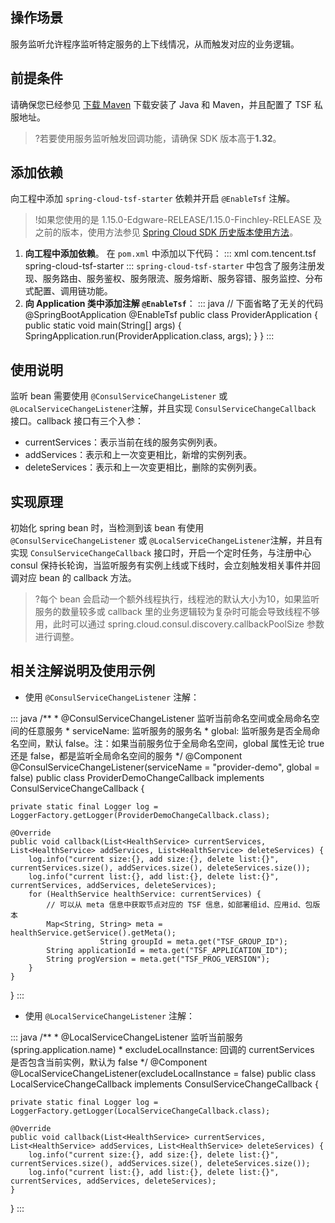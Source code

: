 ## 操作场景

服务监听允许程序监听特定服务的上下线情况，从而触发对应的业务逻辑。

## 前提条件

请确保您已经参见 [下载 Maven](https://cloud.tencent.com/document/product/649/73789) 下载安装了 Java 和 Maven，并且配置了 TSF 私服地址。

> ?若要使用服务监听触发回调功能，请确保 SDK 版本高于**1.32**。



## 添加依赖

向工程中添加 `spring-cloud-tsf-starter` 依赖并开启 `@EnableTsf` 注解。

>!如果您使用的是 1.15.0-Edgware-RELEASE/1.15.0-Finchley-RELEASE 及之前的版本，使用方法参见 [Spring Cloud SDK 历史版本使用方法](https://cloud.tencent.com/document/product/649/45864)。

1. **向工程中添加依赖**。
   在 `pom.xml` 中添加以下代码：
   <dx-codeblock>
   :::  xml
   <dependency>
   	 <groupId>com.tencent.tsf</groupId>
   	 <artifactId>spring-cloud-tsf-starter</artifactId>
   	 <version><!-- 调整为 SDK 最新版本号 --></version> 
   </dependency>
   :::
   </dx-codeblock>
   `spring-cloud-tsf-starter` 中包含了服务注册发现、服务路由、服务鉴权、服务限流、服务熔断、服务容错、服务监控、分布式配置、调用链功能。
2. **向 Application 类中添加注解 `@EnableTsf`**：
   <dx-codeblock>
   :::  java
   // 下面省略了无关的代码
   @SpringBootApplication
   @EnableTsf
   public class ProviderApplication {
   	 public static void main(String[] args) {
   			 SpringApplication.run(ProviderApplication.class, args);
   	 }
   }
   :::
   </dx-codeblock>

## 使用说明

监听 bean 需要使用 `@ConsulServiceChangeListener` 或 `@LocalServiceChangeListener`注解，并且实现 `ConsulServiceChangeCallback` 接口。callback 接口有三个入参：

- currentServices：表示当前在线的服务实例列表。
- addServices：表示和上一次变更相比，新增的实例列表。
- deleteServices：表示和上一次变更相比，删除的实例列表。

## 实现原理

初始化 spring bean 时，当检测到该 bean 有使用 `@ConsulServiceChangeListener` 或 `@LocalServiceChangeListener`注解，并且有实现 `ConsulServiceChangeCallback` 接口时，开启一个定时任务，与注册中心 consul 保持长轮询，当监听服务有实例上线或下线时，会立刻触发相关事件并回调对应 bean 的 callback 方法。
>?每个 bean 会启动一个额外线程执行，线程池的默认大小为10，如果监听服务的数量较多或 callback 里的业务逻辑较为复杂时可能会导致线程不够用，此时可以通过 spring.cloud.consul.discovery.callbackPoolSize 参数进行调整。

## 相关注解说明及使用示例

- 使用 `@ConsulServiceChangeListener` 注解：
<dx-codeblock>
:::  java
/**
 * @ConsulServiceChangeListener 监听当前命名空间或全局命名空间的任意服务
 * serviceName: 监听服务的服务名
 * global: 监听服务是否全局命名空间，默认 false。注：如果当前服务位于全局命名空间，global 属性无论 true 还是 false，都是监听全局命名空间的服务
 */
 @Component
 @ConsulServiceChangeListener(serviceName = "provider-demo", global = false)
 public class ProviderDemoChangeCallback implements ConsulServiceChangeCallback {

    private static final Logger log = LoggerFactory.getLogger(ProviderDemoChangeCallback.class);

    @Override
    public void callback(List<HealthService> currentServices, List<HealthService> addServices, List<HealthService> deleteServices) {
        log.info("current size:{}, add size:{}, delete list:{}", currentServices.size(), addServices.size(), deleteServices.size());
        log.info("current list:{}, add list:{}, delete list:{}", currentServices, addServices, deleteServices);
        for (HealthService healthService: currentServices) {
            // 可以从 meta 信息中获取节点对应的 TSF 信息，如部署组id、应用id、包版本
            Map<String, String> meta = healthService.getService().getMeta();
						String groupId = meta.get("TSF_GROUP_ID");
            String applicationId = meta.get("TSF_APPLICATION_ID");
            String progVersion = meta.get("TSF_PROG_VERSION");
        }
    }
 }
 :::
 </dx-codeblock>
- 使用 `@LocalServiceChangeListener` 注解：
<dx-codeblock>
:::  java
/**
 * @LocalServiceChangeListener 监听当前服务(spring.application.name)
 * excludeLocalInstance: 回调的 currentServices 是否包含当前实例，默认为 false
 */
 @Component
 @LocalServiceChangeListener(excludeLocalInstance = false)
 public class LocalServiceChangeCallback implements ConsulServiceChangeCallback {

    private static final Logger log = LoggerFactory.getLogger(LocalServiceChangeCallback.class);

    @Override
    public void callback(List<HealthService> currentServices, List<HealthService> addServices, List<HealthService> deleteServices) {
        log.info("current size:{}, add size:{}, delete list:{}", currentServices.size(), addServices.size(), deleteServices.size());
        log.info("current list:{}, add list:{}, delete list:{}", currentServices, addServices, deleteServices);
    }
 }
 :::
 </dx-codeblock>



